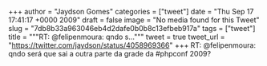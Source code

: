 
+++
author = "Jaydson Gomes"
categories = ["tweet"]
date = "Thu Sep 17 17:41:17 +0000 2009"
draft = false
image = "No media found for this Tweet"
slug = "7db8b33a963046eb4d2dafe0b0b8c13efbeb917a"
tags = ["tweet"]
title = """RT: @felipenmoura: qndo s..."""
tweet = true
tweet_url = "https://twitter.com/jaydson/status/4058969366"
+++
RT: @felipenmoura: qndo será que sai a outra parte da grade da #phpconf 2009?
